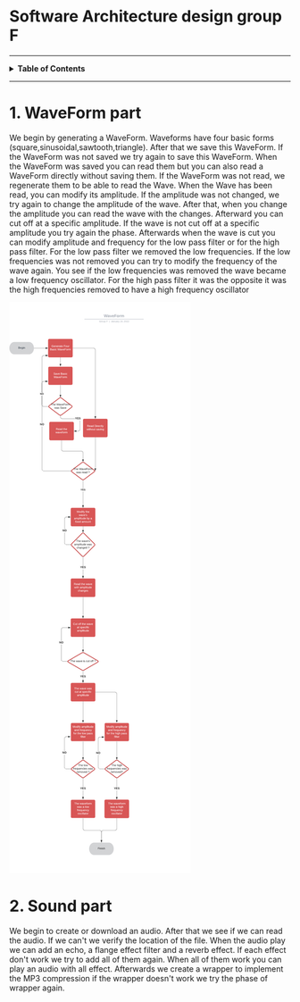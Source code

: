 # Software Architecture design group F

---

<details>

<summary><strong>Table of Contents</strong></summary>

- [Software Architecture design group F](#Software-Architecture-design-group-F)
  - 1.[`WaveForm part`](#1-waveform-part)
  - 2.[`Sound part`](#2-sound-part)

  </details>

---
# 1. WaveForm part

  We begin by generating a WaveForm. Waveforms have four basic forms (square,sinusoidal,sawtooth,triangle).
  After that we save this WaveForm. If the WaveForm was not saved we try again to save this WaveForm. When the WaveForm was saved you can read them but you can also read a WaveForm directly without saving them.
  If the WaveForm was not read, we regenerate them to be able to read the Wave. When the Wave has been read, you can modify its amplitude.
If the amplitude was not changed, we try again to change the amplitude of the wave. After that, when you change the amplitude you can read the wave with the changes. Afterward you can cut off at a specific amplitude.
  If the wave is not cut off at a specific amplitude you try again the phase. Afterwards when the wave is cut you can modify amplitude and frequency for the low pass filter or for the high pass filter. For the low pass filter we removed the low frequencies. If the low frequencies was not removed you can try to modify the frequency of the wave again. You see if the low frequencies was removed the wave became a low frequency oscillator. For the high pass filter it was the opposite it was the high frequencies removed to have a high frequency oscillator

  ![textAlternatif](./WaveForm.png)

# 2. Sound part
  We begin to create or download an audio. After that we see if we can read the audio. If we can't we verify the location of the file.
  When the audio play we can add an echo, a flange effect filter and a reverb effect. If each effect don't work we try to add all of them again. When all of them work you can play an audio with all effect. Afterwards we create a wrapper to implement the MP3 compression if the wrapper doesn't work we try the phase of wrapper again.
